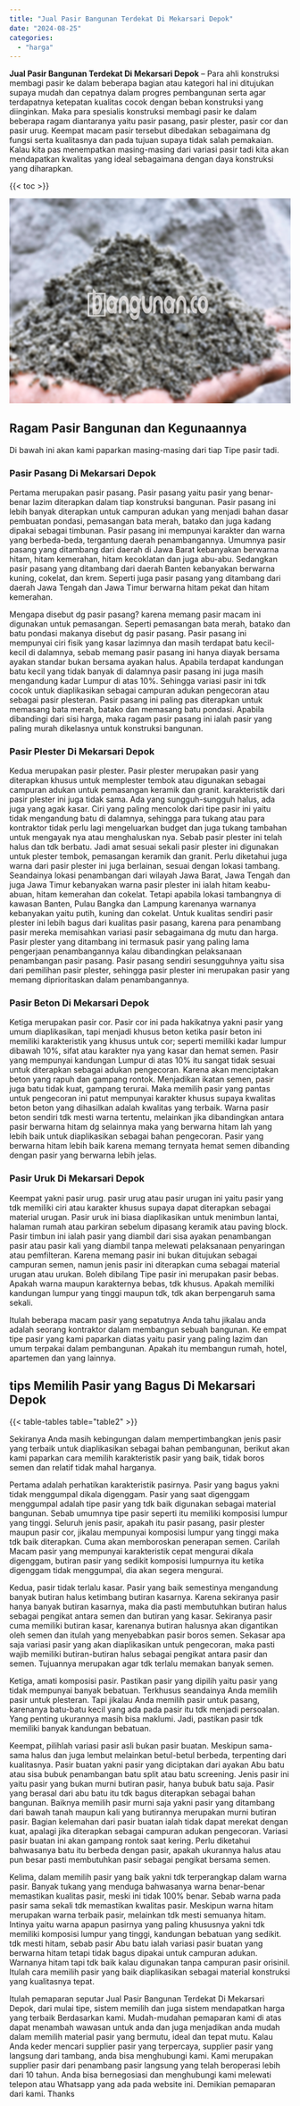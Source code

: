 ```yaml
---
title: "Jual Pasir Bangunan Terdekat Di Mekarsari Depok"
date: "2024-08-25"
categories: 
  - "harga"
---
```


**Jual Pasir Bangunan Terdekat Di Mekarsari Depok** – Para ahli konstruksi membagi pasir ke dalam beberapa bagian atau kategori hal ini ditujukan supaya mudah dan cepatnya dalam progres pembangunan serta agar terdapatnya ketepatan kualitas cocok dengan beban konstruksi yang diinginkan. Maka para spesialis konstruksi membagi pasir ke dalam beberapa ragam diantaranya yaitu pasir pasang, pasir plester, pasir cor dan pasir urug. Keempat macam pasir tersebut dibedakan sebagaimana dg fungsi serta kualitasnya dan pada tujuan supaya tidak salah pemakaian. Kalau kita pas menempatkan masing-masing dari variasi pasir tadi kita akan mendapatkan kwalitas yang ideal sebagaimana dengan daya konstruksi yang diharapkan.

{{< toc >}}

![Jual Pasir Bangunan Terdekat Di Mekarsari Depok](/images/jual-pasir-bangunan-53.png)

## Ragam Pasir Bangunan dan Kegunaannya

Di bawah ini akan kami paparkan masing-masing dari tiap Tipe pasir tadi.

### Pasir Pasang Di Mekarsari Depok

Pertama merupakan pasir pasang. Pasir pasang yaitu pasir yang benar-benar lazim diterapkan dalam tiap konstruksi bangunan. Pasir pasang ini lebih banyak diterapkan untuk campuran adukan yang menjadi bahan dasar pembuatan pondasi, pemasangan bata merah, batako dan juga kadang dipakai sebagai timbunan. Pasir pasang ini mempunyai karakter dan warna yang berbeda-beda, tergantung daerah penambangannya. Umumnya pasir pasang yang ditambang dari daerah di Jawa Barat kebanyakan berwarna hitam, hitam kemerahan, hitam kecoklatan dan juga abu-abu. Sedangkan pasir pasang yang ditambang dari daerah Banten kebanyakan berwarna kuning, cokelat, dan krem. Seperti juga pasir pasang yang ditambang dari daerah Jawa Tengah dan Jawa Timur berwarna hitam pekat dan hitam kemerahan.

Mengapa disebut dg pasir pasang? karena memang pasir macam ini digunakan untuk pemasangan. Seperti pemasangan bata merah, batako dan batu pondasi makanya disebut dg pasir pasang. Pasir pasang ini mempunyai ciri fisik yang kasar lazimnya dan masih terdapat batu kecil-kecil di dalamnya, sebab memang pasir pasang ini hanya diayak bersama ayakan standar bukan bersama ayakan halus. Apabila terdapat kandungan batu kecil yang tidak banyak di dalamnya pasir pasang ini juga masih mengandung kadar Lumpur di atas 10%. Sehingga variasi pasir ini tdk cocok untuk diaplikasikan sebagai campuran adukan pengecoran atau sebagai pasir plesteran. Pasir pasang ini paling pas diterapkan untuk memasang bata merah, batako dan memasang batu pondasi. Apabila dibandingi dari sisi harga, maka ragam pasir pasang ini ialah pasir yang paling murah dikelasnya untuk konstruksi bangunan.

### Pasir Plester Di Mekarsari Depok

Kedua merupakan pasir plester. Pasir plester merupakan pasir yang diterapkan khusus untuk memplester tembok atau digunakan sebagai campuran adukan untuk pemasangan keramik dan granit. karakteristik dari pasir plester ini juga tidak sama. Ada yang sungguh-sungguh halus, ada juga yang agak kasar. Ciri yang paling mencolok dari tipe pasir ini yaitu tidak mengandung batu di dalamnya, sehingga para tukang atau para kontraktor tidak perlu lagi mengeluarkan budget dan juga tukang tambahan untuk mengayak nya atau menghaluskan nya. Sebab pasir plester ini telah halus dan tdk berbatu. Jadi amat sesuai sekali pasir plester ini digunakan untuk plester tembok, pemasangan keramik dan granit. Perlu diketahui juga warna dari pasir plester ini juga berlainan, sesuai dengan lokasi tambang. Seandainya lokasi penambangan dari wilayah Jawa Barat, Jawa Tengah dan juga Jawa Timur kebanyakan warna pasir plester ini ialah hitam keabu-abuan, hitam kemerahan dan cokelat. Tetapi apabila lokasi tambangnya di kawasan Banten, Pulau Bangka dan Lampung karenanya warnanya kebanyakan yaitu putih, kuning dan cokelat. Untuk kualitas sendiri pasir plester ini lebih bagus dari kualitas pasir pasang, karena para penambang pasir mereka memisahkan variasi pasir sebagaimana dg mutu dan harga. Pasir plester yang ditambang ini termasuk pasir yang paling lama pengerjaan penambangannya kalau dibandingkan pelaksanaan penambangan pasir pasang. Pasir pasang sendiri sesungguhnya yaitu sisa dari pemilihan pasir plester, sehingga pasir plester ini merupakan pasir yang memang diprioritaskan dalam penambangannya.

### Pasir Beton Di Mekarsari Depok

Ketiga merupakan pasir cor. Pasir cor ini pada hakikatnya yakni pasir yang umum diaplikasikan, tapi menjadi khusus beton ketika pasir beton ini memiliki karakteristik yang khusus untuk cor; seperti memiliki kadar lumpur dibawah 10%, sifat atau karakter nya yang kasar dan hemat semen. Pasir yang mempunyai kandungan Lumpur di atas 10% itu sangat tidak sesuai untuk diterapkan sebagai adukan pengecoran. Karena akan menciptakan beton yang rapuh dan gampang rontok. Menjadikan ikatan semen, pasir juga batu tidak kuat, gampang terurai. Maka memilih pasir yang pantas untuk pengecoran ini patut mempunyai karakter khusus supaya kwalitas beton beton yang dihasilkan adalah kwalitas yang terbaik. Warna pasir beton sendiri tdk mesti warna tertentu, melainkan jika dibandingkan antara pasir berwarna hitam dg selainnya maka yang berwarna hitam lah yang lebih baik untuk diaplikasikan sebagai bahan pengecoran. Pasir yang berwarna hitam lebih baik karena memang ternyata hemat semen dibanding dengan pasir yang berwarna lebih jelas.

### Pasir Uruk Di Mekarsari Depok

Keempat yakni pasir urug. pasir urug atau pasir urugan ini yaitu pasir yang tdk memiliki ciri atau karakter khusus supaya dapat diterapkan sebagai material urugan. Pasir uruk ini biasa diaplikasikan untuk menimbun lantai, halaman rumah atau parkiran sebelum dipasang keramik atau paving block. Pasir timbun ini ialah pasir yang diambil dari sisa ayakan penambangan pasir atau pasir kali yang diambil tanpa melewati pelaksanaan penyaringan atau pemfilteran. Karena memang pasir ini bukan ditujukan sebagai campuran semen, namun jenis pasir ini diterapkan cuma sebagai material urugan atau urukan. Boleh dibilang Tipe pasir ini merupakan pasir bebas. Apakah warna maupun karakternya bebas, tdk khusus. Apakah memiliki kandungan lumpur yang tinggi maupun tdk, tdk akan berpengaruh sama sekali.

Itulah beberapa macam pasir yang sepatutnya Anda tahu jikalau anda adalah seorang kontraktor dalam membangun sebuah bangunan. Ke empat tipe pasir yang kami paparkan diatas yaitu pasir yang paling lazim dan umum terpakai dalam pembangunan. Apakah itu membangun rumah, hotel, apartemen dan yang lainnya.

## tips Memilih Pasir yang Bagus Di Mekarsari Depok

{{< table-tables table="table2" >}}

Sekiranya Anda masih kebingungan dalam mempertimbangkan jenis pasir yang terbaik untuk diaplikasikan sebagai bahan pembangunan, berikut akan kami paparkan cara memilih karakteristik pasir yang baik, tidak boros semen dan relatif tidak mahal harganya.

Pertama adalah perhatikan karakteristik pasirnya. Pasir yang bagus yakni tidak menggumpal dikala digenggam. Pasir yang saat digenggam menggumpal adalah tipe pasir yang tdk baik digunakan sebagai material bangunan. Sebab umumnya tipe pasir seperti itu memiliki komposisi lumpur yang tinggi. Seluruh jenis pasir, apakah itu pasir pasang, pasir plester maupun pasir cor, jikalau mempunyai komposisi lumpur yang tinggi maka tdk baik diterapkan. Cuma akan memboroskan penerapan semen. Carilah Macam pasir yang mempunyai karakteristik cepat mengurai dikala digenggam, butiran pasir yang sedikit komposisi lumpurnya itu ketika digenggam tidak menggumpal, dia akan segera mengurai.

Kedua, pasir tidak terlalu kasar. Pasir yang baik semestinya mengandung banyak butiran halus ketimbang butiran kasarnya. Karena sekiranya pasir hanya banyak butiran kasarnya, maka dia pasti membutuhkan butiran halus sebagai pengikat antara semen dan butiran yang kasar. Sekiranya pasir cuma memiliki butiran kasar, karenanya butiran halusnya akan digantikan oleh semen dan itulah yang menyebabkan pasir boros semen. Sekasar apa saja variasi pasir yang akan diaplikasikan untuk pengecoran, maka pasti wajib memiliki butiran-butiran halus sebagai pengikat antara pasir dan semen. Tujuannya merupakan agar tdk terlalu memakan banyak semen.

Ketiga, amati komposisi pasir. Pastikan pasir yang dipilih yaitu pasir yang tidak mempunyai banyak bebatuan. Terkhusus seandainya Anda memilih pasir untuk plesteran. Tapi jikalau Anda memilih pasir untuk pasang, karenanya batu-batu kecil yang ada pada pasir itu tdk menjadi persoalan. Yang penting ukurannya masih bisa maklumi. Jadi, pastikan pasir tdk memiliki banyak kandungan bebatuan.

Keempat, pilihlah variasi pasir asli bukan pasir buatan. Meskipun sama-sama halus dan juga lembut melainkan betul-betul berbeda, terpenting dari kualitasnya. Pasir buatan yakni pasir yang diciptakan dari ayakan Abu batu atau sisa bubuk penambangan batu split atau batu screening. Jenis pasir ini yaitu pasir yang bukan murni butiran pasir, hanya bubuk batu saja. Pasir yang berasal dari abu batu itu tdk bagus diterapkan sebagai bahan bangunan. Baiknya memilih pasir murni saja yakni pasir yang ditambang dari bawah tanah maupun kali yang butirannya merupakan murni butiran pasir. Bagian kelemahan dari pasir buatan ialah tidak dapat merekat dengan kuat, apalagi jika diterapkan sebagai campuran adukan pengecoran. Variasi pasir buatan ini akan gampang rontok saat kering. Perlu diketahui bahwasanya batu itu berbeda dengan pasir, apakah ukurannya halus atau pun besar pasti membutuhkan pasir sebagai pengikat bersama semen.

Kelima, dalam memilih pasir yang baik yakni tdk terperangkap dalam warna pasir. Banyak tukang yang menduga bahwasanya warna benar-benar memastikan kualitas pasir, meski ini tidak 100% benar. Sebab warna pada pasir sama sekali tdk memastikan kwalitas pasir. Meskipun warna hitam merupakan warna terbaik pasir, melainkan tdk mesti semuanya hitam. Intinya yaitu warna apapun pasirnya yang paling khususnya yakni tdk memiliki komposisi lumpur yang tinggi, kandungan bebatuan yang sedikit. tdk mesti hitam, sebab pasir Abu batu ialah variasi pasir buatan yang berwarna hitam tetapi tidak bagus dipakai untuk campuran adukan. Warnanya hitam tapi tdk baik kalau digunakan tanpa campuran pasir orisinil. Itulah cara memilih pasir yang baik diaplikasikan sebagai material konstruksi yang kualitasnya tepat.

Itulah pemaparan seputar Jual Pasir Bangunan Terdekat Di Mekarsari Depok, dari mulai tipe, sistem memilih dan juga sistem mendapatkan harga yang terbaik Berdasarkan kami. Mudah-mudahan pemaparan kami di atas dapat menambah wawasan untuk anda dan juga menjadikan anda mudah dalam memilih material pasir yang bermutu, ideal dan tepat mutu. Kalau Anda keder mencari supplier pasir yang terpercaya, supplier pasir yang langsung dari tambang, anda bisa menghubungi kami. Kami merupakan supplier pasir dari penambang pasir langsung yang telah beroperasi lebih dari 10 tahun. Anda bisa bernegosiasi dan menghubungi kami melewati telepon atau Whatsapp yang ada pada website ini. Demikian pemaparan dari kami. Thanks
